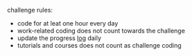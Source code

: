 challenge rules: 
- code for at leat one hour every day
- work-related coding does not count towards the challenge
- update the progress [log](./log.mg) daily
- tutorials and courses does not count as challenge coding
